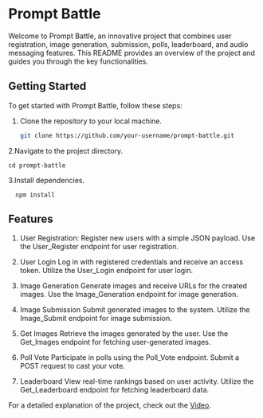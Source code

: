 # Prompt Battle

Welcome to Prompt Battle, an innovative project that combines user registration, image generation, submission, polls, leaderboard, and audio messaging features. This README provides an overview of the project and guides you through the key functionalities.

## Getting Started

To get started with Prompt Battle, follow these steps:

1. Clone the repository to your local machine.

   ```bash
   git clone https://github.com/your-username/prompt-battle.git

2.Navigate to the project directory.

    cd prompt-battle
3.Install dependencies.
  ```
    npm install
```
## Features
1. User Registration:
Register new users with a simple JSON payload.
Use the User_Register endpoint for user registration.

2. User Login
Log in with registered credentials and receive an access token.
Utilize the User_Login endpoint for user login.

3. Image Generation
Generate images and receive URLs for the created images.
Use the Image_Generation endpoint for image generation.

4. Image Submission
Submit generated images to the system.
Utilize the Image_Submit endpoint for image submission.
5. Get Images
Retrieve the images generated by the user.
Use the Get_Images endpoint for fetching user-generated images.
6. Poll Vote
Participate in polls using the Poll_Vote endpoint.
Submit a POST request to cast your vote.
7. Leaderboard
View real-time rankings based on user activity.
Utilize the Get_Leaderboard endpoint for fetching leaderboard data.


For a detailed explanation of the project, check out the [Video](https://drive.google.com/file/d/1Or3VDGhcz7a2YkTX9MRnn3fISbIG6XhP/view?usp=sharing).
